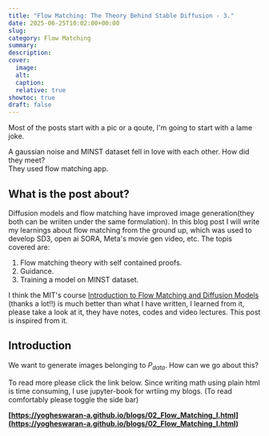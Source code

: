 ```yaml
---
title: "Flow Matching: The Theory Behind Stable Diffusion - 3."
date: 2025-06-25T10:02:00+00:00
slug: 
category: Flow Matching
summary:
description:
cover:
  image: 
  alt:
  caption:
  relative: true
showtoc: true
draft: false
---
```



Most of the posts start with a pic or a qoute, I'm going to start with a lame joke.

A gaussian noise and MINST dataset fell in love with each other. How did they meet?   
They used flow matching app.

## What is the post about?

Diffusion models and flow matching have improved image generation(they both can be wriiten under the same formulation). In this blog post I will write my learnings about flow matching from the ground up, which was used to develop SD3, open ai SORA, Meta's movie gen video, etc. The topis covered are:

1. Flow matching theory with self contained proofs.
2. Guidance.
2. Training a model on MINST dataset.

I think the MIT's course [Introduction to Flow Matching and Diffusion Models](https://diffusion.csail.mit.edu/) (thanks a lot!!) is much better than what I have written, I learned from it, please take a look at it, they have notes, codes and video lectures. This post is inspired from it.

## Introduction

We want to generate images belonging to $P_{data}$. How can we go about this? 

To read more please click the link below. Since writing math using plain html is time consuming, I use jupyter-book for wrtiing my blogs.
(To read comfortably please toggle the side bar)      

**[https://yogheswaran-a.github.io/blogs/02_Flow_Matching_I.html](https://yogheswaran-a.github.io/blogs/02_Flow_Matching_I.html)**



